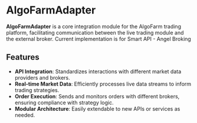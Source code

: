 # AlgoFarmAdapter

**AlgoFarmAdapter** is a core integration module for the AlgoFarm trading platform, facilitating communication between the live trading module and the external broker. Current implementation is for Smart API  - Angel Broking

## Features
- **API Integration**: Standardizes interactions with different market data providers and brokers.
- **Real-time Market Data**: Efficiently processes live data streams to inform trading strategies.
- **Order Execution**: Sends and monitors orders with different brokers, ensuring compliance with strategy logic.
- **Modular Architecture**: Easily extendable to new APIs or services as needed.

